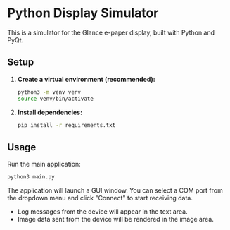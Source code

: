 # Python Display Simulator

This is a simulator for the Glance e-paper display, built with Python and PyQt.

## Setup

1.  **Create a virtual environment (recommended):**
    ```bash
    python3 -m venv venv
    source venv/bin/activate
    ```

2.  **Install dependencies:**
    ```bash
    pip install -r requirements.txt
    ```

## Usage

Run the main application:
```bash
python3 main.py
```

The application will launch a GUI window. You can select a COM port from the dropdown menu and click "Connect" to start receiving data.

*   Log messages from the device will appear in the text area.
*   Image data sent from the device will be rendered in the image area.
